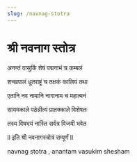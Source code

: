 ```yaml
---
slug: /navnag-stotra
---
```


# श्री नवनाग स्तोत्र 

अनन्तं वासुकिं शेषं पद्मनाभं च कम्बलं

शन्खपालं ध्रूतराष्ट्रं च तक्षकं कालियं तथा



एतानि नव नामानि नागानाम च महात्मनं

सायमकाले पठेन्नीत्यं प्रातक्काले विशेषतः

तस्य विषभयं नास्ति सर्वत्र विजयी भवेत

ll इति श्री नवनागस्त्रोत्रं सम्पूर्णं ll



<span class='index-text'> navnag stotra , anantam vasukim shesham </span>